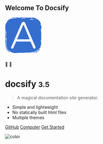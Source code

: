 ## Welcome To Docsify


![logo](_media/hexoasync.svg)

:100: :car:

# docsify <small>3.5</small>

> A magical documentation site generator.

- Simple and lightweight
- No statically built html files
- Multiple themes


[GitHub](https://github.com/docsifyjs/docsify/)
[Computer](Computer)
[Get Started](README.md)

<!-- background color -->
![color](#f0f0f0)



